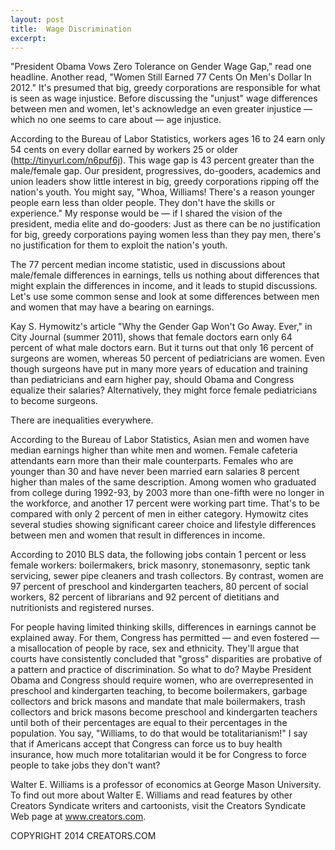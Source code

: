 ```yaml
---
layout: post
title:  Wage Discrimination
excerpt:
---
```


"President Obama Vows Zero Tolerance on Gender Wage Gap," read one headline. Another read, "Women Still Earned 77 Cents On Men's Dollar In 2012." It's presumed that big, greedy corporations are responsible for what is seen as wage injustice. Before discussing the "unjust" wage differences between men and women, let's acknowledge an even greater injustice — which no one seems to care about — age injustice.

According to the Bureau of Labor Statistics, workers ages 16 to 24 earn only 54 cents on every dollar earned by workers 25 or older (http://tinyurl.com/n6puf6j). This wage gap is 43 percent greater than the male/female gap. Our president, progressives, do-gooders, academics and union leaders show little interest in big, greedy corporations ripping off the nation's youth. You might say, "Whoa, Williams! There's a reason younger people earn less than older people. They don't have the skills or experience." My response would be — if I shared the vision of the president, media elite and do-gooders: Just as there can be no justification for big, greedy corporations paying women less than they pay men, there's no justification for them to exploit the nation's youth.

The 77 percent median income statistic, used in discussions about male/female differences in earnings, tells us nothing about differences that might explain the differences in income, and it leads to stupid discussions. Let's use some common sense and look at some differences between men and women that may have a bearing on earnings.

Kay S. Hymowitz's article "Why the Gender Gap Won't Go Away. Ever," in City Journal (summer 2011), shows that female doctors earn only 64 percent of what male doctors earn. But it turns out that only 16 percent of surgeons are women, whereas 50 percent of pediatricians are women. Even though surgeons have put in many more years of education and training than pediatricians and earn higher pay, should Obama and Congress equalize their salaries? Alternatively, they might force female pediatricians to become surgeons.

There are inequalities everywhere.

 According to the Bureau of Labor Statistics, Asian men and women have median earnings higher than white men and women. Female cafeteria attendants earn more than their male counterparts. Females who are younger than 30 and have never been married earn salaries 8 percent higher than males of the same description. Among women who graduated from college during 1992-93, by 2003 more than one-fifth were no longer in the workforce, and another 17 percent were working part time. That's to be compared with only 2 percent of men in either category. Hymowitz cites several studies showing significant career choice and lifestyle differences between men and women that result in differences in income.

According to 2010 BLS data, the following jobs contain 1 percent or less female workers: boilermakers, brick masonry, stonemasonry, septic tank servicing, sewer pipe cleaners and trash collectors. By contrast, women are 97 percent of preschool and kindergarten teachers, 80 percent of social workers, 82 percent of librarians and 92 percent of dietitians and nutritionists and registered nurses.

For people having limited thinking skills, differences in earnings cannot be explained away. For them, Congress has permitted — and even fostered — a misallocation of people by race, sex and ethnicity. They'll argue that courts have consistently concluded that "gross" disparities are probative of a pattern and practice of discrimination. So what to do? Maybe President Obama and Congress should require women, who are overrepresented in preschool and kindergarten teaching, to become boilermakers, garbage collectors and brick masons and mandate that male boilermakers, trash collectors and brick masons become preschool and kindergarten teachers until both of their percentages are equal to their percentages in the population. You say, "Williams, to do that would be totalitarianism!" I say that if Americans accept that Congress can force us to buy health insurance, how much more totalitarian would it be for Congress to force people to take jobs they don't want?

Walter E. Williams is a professor of economics at George Mason University. To find out more about Walter E. Williams and read features by other Creators Syndicate writers and cartoonists, visit the Creators Syndicate Web page at www.creators.com.

COPYRIGHT 2014 CREATORS.COM
